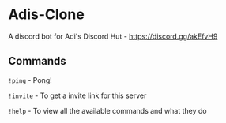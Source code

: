 # Adis-Clone

A discord bot for Adi's Discord Hut - https://discord.gg/akEfvH9

## Commands

`!ping` - Pong!

`!invite` - To get a invite link for this server

`!help` - To view all the available commands and what they do
